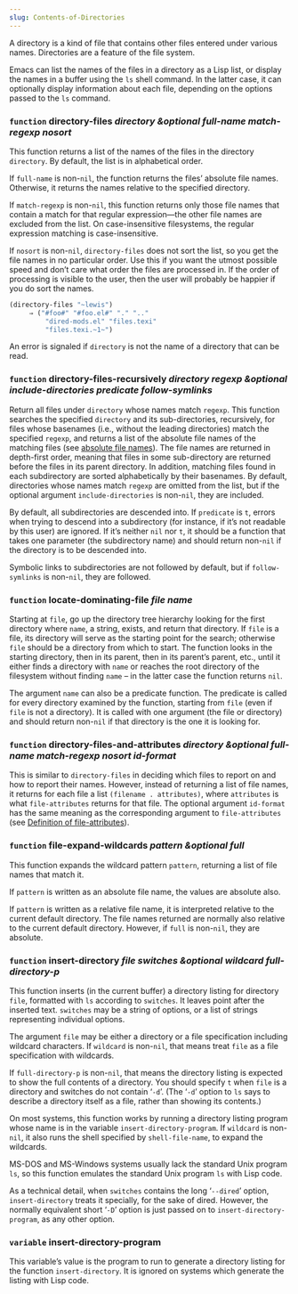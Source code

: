 ```yaml
---
slug: Contents-of-Directories
---
```


A directory is a kind of file that contains other files entered under various names. Directories are a feature of the file system.

Emacs can list the names of the files in a directory as a Lisp list, or display the names in a buffer using the `ls` shell command. In the latter case, it can optionally display information about each file, depending on the options passed to the `ls` command.

### <span className="tag function">`function`</span> **directory-files** *directory \&optional full-name match-regexp nosort*

This function returns a list of the names of the files in the directory `directory`. By default, the list is in alphabetical order.

If `full-name` is non-`nil`, the function returns the files’ absolute file names. Otherwise, it returns the names relative to the specified directory.

If `match-regexp` is non-`nil`, this function returns only those file names that contain a match for that regular expression—the other file names are excluded from the list. On case-insensitive filesystems, the regular expression matching is case-insensitive.

If `nosort` is non-`nil`, `directory-files` does not sort the list, so you get the file names in no particular order. Use this if you want the utmost possible speed and don’t care what order the files are processed in. If the order of processing is visible to the user, then the user will probably be happier if you do sort the names.

```lisp
(directory-files "~lewis")
     ⇒ ("#foo#" "#foo.el#" "." ".."
         "dired-mods.el" "files.texi"
         "files.texi.~1~")
```

An error is signaled if `directory` is not the name of a directory that can be read.

### <span className="tag function">`function`</span> **directory-files-recursively** *directory regexp \&optional include-directories predicate follow-symlinks*

Return all files under `directory` whose names match `regexp`. This function searches the specified `directory` and its sub-directories, recursively, for files whose basenames (i.e., without the leading directories) match the specified `regexp`, and returns a list of the absolute file names of the matching files (see [absolute file names](/docs/elisp/Relative-File-Names)). The file names are returned in depth-first order, meaning that files in some sub-directory are returned before the files in its parent directory. In addition, matching files found in each subdirectory are sorted alphabetically by their basenames. By default, directories whose names match `regexp` are omitted from the list, but if the optional argument `include-directories` is non-`nil`, they are included.

By default, all subdirectories are descended into. If `predicate` is `t`, errors when trying to descend into a subdirectory (for instance, if it’s not readable by this user) are ignored. If it’s neither `nil` nor `t`, it should be a function that takes one parameter (the subdirectory name) and should return non-`nil` if the directory is to be descended into.

Symbolic links to subdirectories are not followed by default, but if `follow-symlinks` is non-`nil`, they are followed.

### <span className="tag function">`function`</span> **locate-dominating-file** *file name*

Starting at `file`, go up the directory tree hierarchy looking for the first directory where `name`, a string, exists, and return that directory. If `file` is a file, its directory will serve as the starting point for the search; otherwise `file` should be a directory from which to start. The function looks in the starting directory, then in its parent, then in its parent’s parent, etc., until it either finds a directory with `name` or reaches the root directory of the filesystem without finding `name` – in the latter case the function returns `nil`.

The argument `name` can also be a predicate function. The predicate is called for every directory examined by the function, starting from `file` (even if `file` is not a directory). It is called with one argument (the file or directory) and should return non-`nil` if that directory is the one it is looking for.

### <span className="tag function">`function`</span> **directory-files-and-attributes** *directory \&optional full-name match-regexp nosort id-format*

This is similar to `directory-files` in deciding which files to report on and how to report their names. However, instead of returning a list of file names, it returns for each file a list `(filename . attributes)`, where `attributes` is what `file-attributes` returns for that file. The optional argument `id-format` has the same meaning as the corresponding argument to `file-attributes` (see [Definition of file-attributes](/docs/elisp/Definition-of-file_002dattributes)).

### <span className="tag function">`function`</span> **file-expand-wildcards** *pattern \&optional full*

This function expands the wildcard pattern `pattern`, returning a list of file names that match it.

If `pattern` is written as an absolute file name, the values are absolute also.

If `pattern` is written as a relative file name, it is interpreted relative to the current default directory. The file names returned are normally also relative to the current default directory. However, if `full` is non-`nil`, they are absolute.

### <span className="tag function">`function`</span> **insert-directory** *file switches \&optional wildcard full-directory-p*

This function inserts (in the current buffer) a directory listing for directory `file`, formatted with `ls` according to `switches`. It leaves point after the inserted text. `switches` may be a string of options, or a list of strings representing individual options.

The argument `file` may be either a directory or a file specification including wildcard characters. If `wildcard` is non-`nil`, that means treat `file` as a file specification with wildcards.

If `full-directory-p` is non-`nil`, that means the directory listing is expected to show the full contents of a directory. You should specify `t` when `file` is a directory and switches do not contain ‘`-d`’. (The ‘`-d`’ option to `ls` says to describe a directory itself as a file, rather than showing its contents.)

On most systems, this function works by running a directory listing program whose name is in the variable `insert-directory-program`. If `wildcard` is non-`nil`, it also runs the shell specified by `shell-file-name`, to expand the wildcards.

MS-DOS and MS-Windows systems usually lack the standard Unix program `ls`, so this function emulates the standard Unix program `ls` with Lisp code.

As a technical detail, when `switches` contains the long ‘`--dired`’ option, `insert-directory` treats it specially, for the sake of dired. However, the normally equivalent short ‘`-D`’ option is just passed on to `insert-directory-program`, as any other option.

### <span className="tag variable">`variable`</span> **insert-directory-program**

This variable’s value is the program to run to generate a directory listing for the function `insert-directory`. It is ignored on systems which generate the listing with Lisp code.
